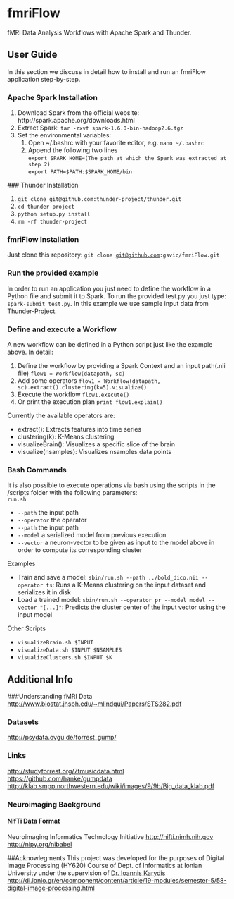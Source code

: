 # fmriFlow 
fMRI Data Analysis Workflows with Apache Spark and Thunder. 

## User Guide
In this section we discuss in detail how to install and run an fmriFlow application step-by-step.
### Apache Spark Installation
<ol>
  <li>
    Download Spark from the official website: http://spark.apache.org/downloads.html
  </li>
  <li>
    Extract Spark: <code>tar -zxvf spark-1.6.0-bin-hadoop2.6.tgz</code>
  </li>
  <li>
    Set the environmental variables:
    <ol>
      <li>
        Open ~/.bashrc with your favorite editor, e.g. <code>nano ~/.bashrc</code>
      </li>
      <li>
        Append the following two lines<br>
        <code>export SPARK_HOME=(The path at which the Spark was extracted at step 2)</code><br>
        <code>export PATH=$PATH:$SPARK_HOME/bin</code>
      </li>
    </ol>
  </li>
</ol>
### Thunder Installation
<ol>
  <li>
    <code>git clone git@github.com:thunder-project/thunder.git</code>
  </li>
  <li>
    <code>cd thunder-project</code>
  </li>
  <li>
    <code>python setup.py install</code>
  </li>
  <li>
    <code>rm -rf thunder-project</code>
  </li>
</ol>

### fmriFlow Installation
Just clone this repository: <code>git clone git@github.com:gsvic/fmriFlow.git</code>

### Run the provided example
In order to run an application you just need to define the workflow in a Python file and submit it to Spark. To run the provided test.py you just type: <code>spark-submit test.py</code>. In this example we use sample input data from Thunder-Project.

### Define and execute a Workflow
A new workflow can be defined in a Python script just like the example above. In detail:
<ol>
  <li>
    Define the workflow by providing a Spark Context and an input path(.nii file)
    <code>flow1 = Workflow(datapath, sc)</code>
  </li>
  <li>
    Add some operators
    <code>flow1 = Workflow(datapath, sc).extract().clustering(k=5).visualize()</code>
  </li>
  <li>
    Execute the workflow
    <code>flow1.execute()</code>
  </li>
  <li>
    Or print the execution plan
    <code>print flow1.explain()</code>
  </li>
  </ol>
  Currently the available operators are:
  <ul>
    <li>extract(): Extracts features into time series</li>
    <li>clustering(k): K-Means clustering</li>
    <li>visualizeBrain(): Visualizes a specific slice of the brain</li>
    <li>visualize(nsamples): Visualizes nsamples data points</li>
  </ul>

### Bash Commands
It is also possible to execute operations via bash using the scripts in the /scripts folder with the following parameters:
<br>
<code>run.sh</code>
<ul>
  <li><code>--path</code> the input path</li>
  <li><code>--operator</code> the operator</li>
  <li><code>--path</code> the input path</li>
  <li><code>--model</code> a serialized model from previous execution</li>
  <li><code>--vector</code> a neuron-vector to be given as input to the model above in order to compute its corresponding cluster</li>
</ul>
Examples
<ul>
  <li>Train and save a model: <code>sbin/run.sh --path ../bold_dico.nii --operator ts</code>: Runs a K-Means clustering on the input dataset and serializes it in disk</li>
  <li>Load a trained model: <code>sbin/run.sh --operator pr --model model --vector "[...]"</code>: Predicts the cluster center of the input vector using the input model</li>
</ul>
Other Scripts
<ul>
  <li><code>visualizeBrain.sh $INPUT</code></li>
  <li><code>visualizeData.sh $INPUT $NSAMPLES</code></li>
  <li><code>visualizeClusters.sh $INPUT $K</code></li>
</ul>


## Additional Info

###Understanding fMRI Data
http://www.biostat.jhsph.edu/~mlindqui/Papers/STS282.pdf

### Datasets
http://psydata.ovgu.de/forrest_gump/

### Links
http://studyforrest.org/7tmusicdata.html
<br>
https://github.com/hanke/gumpdata
<br>
http://klab.smpp.northwestern.edu/wiki/images/9/9b/Big_data_klab.pdf

### Neuroimaging Background
#### NifTi Data Format
Neuroimaging Informatics Technology Initiative
http://nifti.nimh.nih.gov 
<br>
http://nipy.org/nibabel

##Acknowlegments
This project was developed for the purposes of Digital Image Processing (HY620) Course of Dept. of Informatics at Ionian University under the supervision of <a href="http://users.ionio.gr/~karydis/">Dr. Ioannis Karydis</a>
<br>
http://di.ionio.gr/en/component/content/article/19-modules/semester-5/58-digital-image-processing.html
